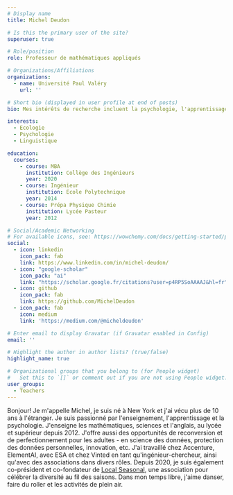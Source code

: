 ```yaml
---
# Display name
title: Michel Deudon

# Is this the primary user of the site?
superuser: true

# Role/position
role: Professeur de mathématiques appliqués

# Organizations/Affiliations
organizations:
  - name: Université Paul Valéry
    url: ''

# Short bio (displayed in user profile at end of posts)
bio: Mes intérêts de recherche incluent la psychologie, l'apprentissage des langues et l'écologie.

interests:
  - Ecologie
  - Psychologie
  - Linguistique

education:
  courses:
    - course: MBA
      institution: Collège des Ingénieurs
      year: 2020
    - course: Ingénieur
      institution: Ecole Polytechnique
      year: 2014
    - course: Prépa Physique Chimie
      institution: Lycée Pasteur
      year: 2012

# Social/Academic Networking
# For available icons, see: https://wowchemy.com/docs/getting-started/page-builder/#icons
social:
  - icon: linkedin
    icon_pack: fab
    link: https://www.linkedin.com/in/michel-deudon/
  - icon: "google-scholar"
    icon_pack: "ai"
    link: "https://scholar.google.fr/citations?user=p4RP5SoAAAAJ&hl=fr"
  - icon: github
    icon_pack: fab
    link: https://github.com/MichelDeudon
  - icon_pack: fab
    icon: medium
    link: 'https://medium.com/@micheldeudon'

# Enter email to display Gravatar (if Gravatar enabled in Config)
email: ''

# Highlight the author in author lists? (true/false)
highlight_name: true

# Organizational groups that you belong to (for People widget)
#   Set this to `[]` or comment out if you are not using People widget.
user_groups:
  - Teachers
---
```


Bonjour! Je m'appelle Michel, je suis né à New York et j'ai vécu plus de 10 ans à l'étranger. Je suis passionné par l'enseignement, l'apprentissage et la psychologie. J'enseigne les mathématiques, sciences et l'anglais, au lycée et supérieur depuis 2012. J'offre aussi des opportunités de reconversion et de perfectionnement pour les adultes - en science des données, protection des données personnelles, innovation, etc. J'ai travaillé chez Accenture, ElementAI, avec ESA et chez Vinted en tant qu'ingénieur-chercheur, ainsi qu'avec des associations dans divers rôles. Depuis 2020, je suis également co-président et co-fondateur de [Local Seasonal](https://www.local-seasonal.org/fr/), une association pour célébrer la diversité au fil des saisons. Dans mon temps libre, j'aime danser, faire du roller et les activités de plein air.